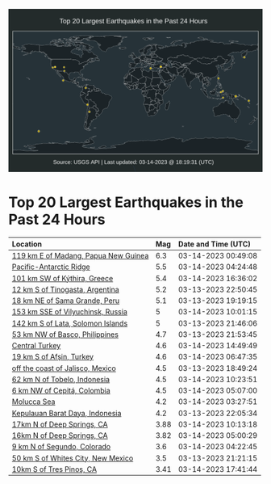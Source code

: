 ![Map](./map.png)

# Top 20 Largest Earthquakes in the Past 24 Hours

| Location | Mag | Date and Time (UTC) |
|:---|:---|:---|
| [119 km E of Madang, Papua New Guinea](https://earthquake.usgs.gov/earthquakes/eventpage/us7000jjp7) | 6.3 | 03-14-2023 00:49:08 |
| [Pacific-Antarctic Ridge](https://earthquake.usgs.gov/earthquakes/eventpage/us7000jju1) | 5.5 | 03-14-2023 04:24:48 |
| [101 km SW of Kýthira, Greece](https://earthquake.usgs.gov/earthquakes/eventpage/us7000jjve) | 5.4 | 03-14-2023 16:36:02 |
| [12 km S of Tinogasta, Argentina](https://earthquake.usgs.gov/earthquakes/eventpage/us7000jjnk) | 5.2 | 03-13-2023 22:50:45 |
| [18 km NE of Sama Grande, Peru](https://earthquake.usgs.gov/earthquakes/eventpage/us7000jjll) | 5.1 | 03-13-2023 19:19:15 |
| [153 km SSE of Vilyuchinsk, Russia](https://earthquake.usgs.gov/earthquakes/eventpage/us7000jjsn) | 5 | 03-14-2023 10:01:15 |
| [142 km S of Lata, Solomon Islands](https://earthquake.usgs.gov/earthquakes/eventpage/us7000jjn7) | 5 | 03-13-2023 21:46:06 |
| [53 km NW of Basco, Philippines](https://earthquake.usgs.gov/earthquakes/eventpage/us7000jjn9) | 4.7 | 03-13-2023 21:53:45 |
| [Central Turkey](https://earthquake.usgs.gov/earthquakes/eventpage/us7000jjv5) | 4.6 | 03-14-2023 14:49:49 |
| [19 km S of Afşin, Turkey](https://earthquake.usgs.gov/earthquakes/eventpage/us7000jjrw) | 4.6 | 03-14-2023 06:47:35 |
| [off the coast of Jalisco, Mexico](https://earthquake.usgs.gov/earthquakes/eventpage/us7000jjld) | 4.5 | 03-13-2023 18:49:24 |
| [62 km N of Tobelo, Indonesia](https://earthquake.usgs.gov/earthquakes/eventpage/us7000jjsw) | 4.5 | 03-14-2023 10:23:51 |
| [6 km NW of Cepitá, Colombia](https://earthquake.usgs.gov/earthquakes/eventpage/us7000jjrd) | 4.5 | 03-14-2023 05:07:00 |
| [Molucca Sea](https://earthquake.usgs.gov/earthquakes/eventpage/us7000jjqs) | 4.2 | 03-14-2023 03:27:51 |
| [Kepulauan Barat Daya, Indonesia](https://earthquake.usgs.gov/earthquakes/eventpage/us7000jjne) | 4.2 | 03-13-2023 22:05:34 |
| [17km N of Deep Springs, CA](https://earthquake.usgs.gov/earthquakes/eventpage/nc73856670) | 3.88 | 03-14-2023 10:13:18 |
| [16km N of Deep Springs, CA](https://earthquake.usgs.gov/earthquakes/eventpage/nc73856490) | 3.82 | 03-14-2023 05:00:29 |
| [9 km N of Segundo, Colorado](https://earthquake.usgs.gov/earthquakes/eventpage/us7000jjr4) | 3.6 | 03-14-2023 04:22:45 |
| [50 km S of Whites City, New Mexico](https://earthquake.usgs.gov/earthquakes/eventpage/tx2023fbiz) | 3.5 | 03-13-2023 21:21:15 |
| [10km S of Tres Pinos, CA](https://earthquake.usgs.gov/earthquakes/eventpage/nc73856835) | 3.41 | 03-14-2023 17:41:44 |
